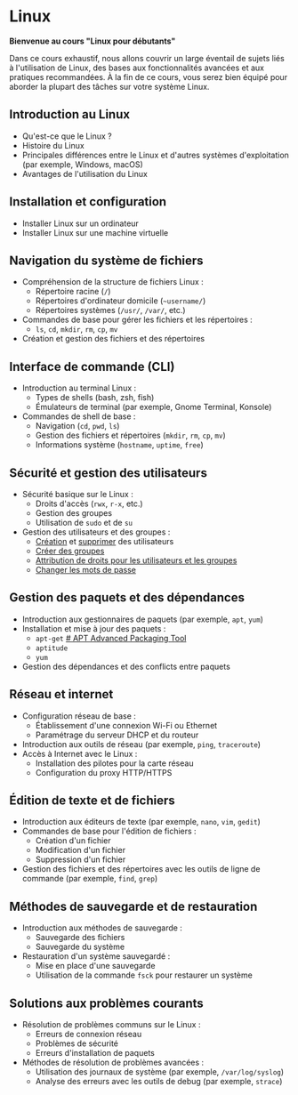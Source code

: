 # Linux
**Bienvenue au cours "Linux pour débutants"**

Dans ce cours exhaustif, nous allons couvrir un large éventail de sujets liés à l'utilisation de Linux, des bases aux fonctionnalités avancées et aux pratiques recommandées. À la fin de ce cours, vous serez bien équipé pour aborder la plupart des tâches sur votre système Linux.

## Introduction au Linux
- Qu'est-ce que le Linux ?
- Histoire du Linux
- Principales différences entre le Linux et d'autres systèmes d'exploitation (par exemple, Windows, macOS)
- Avantages de l'utilisation du Linux

## Installation et configuration
- Installer Linux sur un ordinateur
- Installer Linux sur une machine virtuelle

## Navigation du système de fichiers
- Compréhension de la structure de fichiers Linux :
  - Répertoire racine (`/`)
  - Répertoires d'ordinateur domicile (`~username/`)
  - Répertoires systèmes (`/usr/`, `/var/`, etc.)
- Commandes de base pour gérer les fichiers et les répertoires :
  - `ls`, `cd`, `mkdir`, `rm`, `cp`, `mv`
- Création et gestion des fichiers et des répertoires

## Interface de commande (CLI)
- Introduction au terminal Linux :
  - Types de shells (bash, zsh, fish)
  - Émulateurs de terminal (par exemple, Gnome Terminal, Konsole)
- Commandes de shell de base :
  - Navigation (`cd`, `pwd`, `ls`)
  - Gestion des fichiers et répertoires (`mkdir`, `rm`, `cp`, `mv`)
  - Informations système (`hostname`, `uptime`, `free`)

## Sécurité et gestion des utilisateurs
- Sécurité basique sur le Linux :
  - Droits d'accès (`rwx`, `r-x`, etc.)
  - Gestion des groupes
  - Utilisation de `sudo` et de `su`
- Gestion des utilisateurs et des groupes :
  - [Création](#Add-user) et [supprimer](#Delete-user) des utilisateurs
  - [Créer des groupes](#Group)
  - [Attribution de droits pour les utilisateurs et les groupes](#Edit-user)
  - [Changer les mots de passe](#Changer-les-mots-de-passes)

## Gestion des paquets et des dépendances
- Introduction aux gestionnaires de paquets (par exemple, `apt`, `yum`)
- Installation et mise à jour des paquets :
  - `apt-get` [# APT Advanced Packaging Tool](#APT-Advanced-Packaging-Tool)
  - `aptitude`
  - `yum`
- Gestion des dépendances et des conflicts entre paquets

## Réseau et internet
- Configuration réseau de base :
  - Établissement d'une connexion Wi-Fi ou Ethernet
  - Paramétrage du serveur DHCP et du routeur
- Introduction aux outils de réseau (par exemple, `ping`, `traceroute`)
- Accès à Internet avec le Linux :
  - Installation des pilotes pour la carte réseau
  - Configuration du proxy HTTP/HTTPS

## Édition de texte et de fichiers
- Introduction aux éditeurs de texte (par exemple, `nano`, `vim`, `gedit`)
- Commandes de base pour l'édition de fichiers :
  - Création d'un fichier
  - Modification d'un fichier
  - Suppression d'un fichier
- Gestion des fichiers et des répertoires avec les outils de ligne de commande (par exemple, `find`, `grep`)

## Méthodes de sauvegarde et de restauration
- Introduction aux méthodes de sauvegarde :
  - Sauvegarde des fichiers
  - Sauvegarde du système
- Restauration d'un système sauvegardé :
  - Mise en place d'une sauvegarde
  - Utilisation de la commande `fsck` pour restaurer un système

## Solutions aux problèmes courants
- Résolution de problèmes communs sur le Linux :
  - Erreurs de connexion réseau
  - Problèmes de sécurité
  - Erreurs d'installation de paquets
- Méthodes de résolution de problèmes avancées :
  - Utilisation des journaux de système (par exemple, `/var/log/syslog`)
  - Analyse des erreurs avec les outils de debug (par exemple, `strace`)
